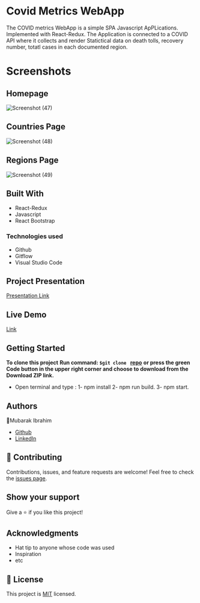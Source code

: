 # Covid Metrics WebApp
The COVID metrics WebApp is a simple SPA Javascript ApPLications. Implemented with React-Redux. The Application is connected to a 
COVID API where it collects and render Statictical data on death tolls, recovery number, totatl cases in each documented region. 

# Screenshots

## Homepage
![Screenshot (47)](https://user-images.githubusercontent.com/71400898/152621296-a03b9717-0b1a-46b3-b02b-af818e8212f7.png)

## Countries Page
![Screenshot (48)](https://user-images.githubusercontent.com/71400898/152621300-c20403ed-4b0d-42ea-a537-726d43d01375.png)

## Regions Page
![Screenshot (49)](https://user-images.githubusercontent.com/71400898/152621308-f746108a-381d-4b56-a167-10396c0bfd0e.png)

## Built With
- React-Redux
- Javascript
- React Bootstrap

### Technologies used
- Github
- Gitflow
- Visual Studio Code

## Project Presentation
[Presentation Link](https://www.loom.com/share/5e485e6f5de74f7dbb012d31c7ee19f7)

## Live Demo
[Link]()

## Getting Started
**To clone this project**
**Run command: ```$git clone ``` [repo](https://github.com/imubarak234/covid-metrics-webapp)**
**or press the green Code button in the upper right corner and choose to download from the Download ZIP link.**
* Open terminal and type : 1-  npm install
                           2-  npm run build.
                           3-  npm start.
## Authors

:man:Mubarak Ibrahim
- [Github](https://github.com/imubarak234)
- [LinkedIn](www.linkedin.com/in/mubarak-ibrahim-mb)

## :handshake: Contributing
Contributions, issues, and feature requests are welcome!
Feel free to check the [issues page](../../issues/).
## Show your support

Give a :star:️ if you like this project!
## Acknowledgments

- Hat tip to anyone whose code was used
- Inspiration
- etc
## :memo: License
This project is [MIT]([./MIT.md](https://github.com/microverseinc/readme-template/blob/master/MIT.md)) licensed.
